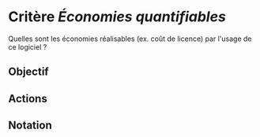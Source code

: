 # Critère *Économies quantifiables*
Quelles sont les économies réalisables (ex. coût de licence) par l'usage de ce logiciel ?

## Objectif


## Actions


## Notation